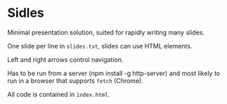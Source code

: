 # Sidles
Minimal presentation solution, suited for rapidly writing many slides.

One slide per line in `slides.txt`, slides can use HTML elements.

Left and right arrows control navigation.

Has to be run from a server (npm install -g http-server) and most likely to run in a browser that supports `fetch` (Chrome).

All code is contained in `index.html`.
